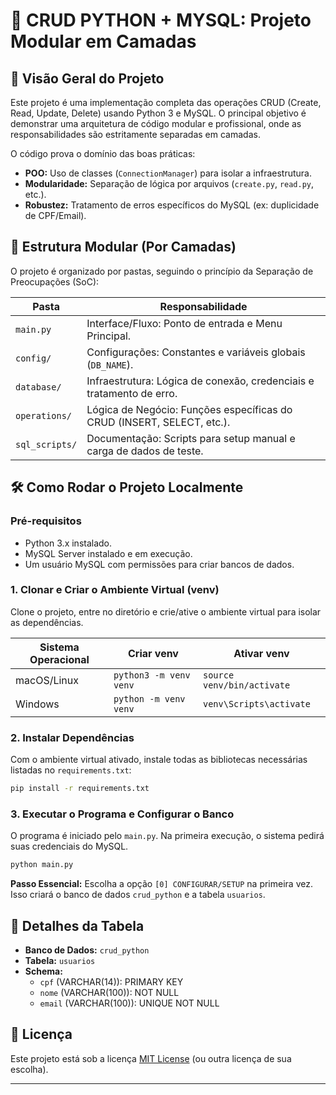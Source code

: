 # 🐍 CRUD PYTHON + MYSQL: Projeto Modular em Camadas

## 🚀 Visão Geral do Projeto

Este projeto é uma implementação completa das operações CRUD (Create, Read, Update, Delete) usando Python 3 e MySQL. O principal objetivo é demonstrar uma arquitetura de código modular e profissional, onde as responsabilidades são estritamente separadas em camadas.

O código prova o domínio das boas práticas:

- **POO:** Uso de classes (`ConnectionManager`) para isolar a infraestrutura.
- **Modularidade:** Separação de lógica por arquivos (`create.py`, `read.py`, etc.).
- **Robustez:** Tratamento de erros específicos do MySQL (ex: duplicidade de CPF/Email).

## 📂 Estrutura Modular (Por Camadas)

O projeto é organizado por pastas, seguindo o princípio da Separação de Preocupações (SoC):

| Pasta         | Responsabilidade                                                        |
|---------------|------------------------------------------------------------------------|
| `main.py`     | Interface/Fluxo: Ponto de entrada e Menu Principal.                    |
| `config/`     | Configurações: Constantes e variáveis globais (`DB_NAME`).             |
| `database/`   | Infraestrutura: Lógica de conexão, credenciais e tratamento de erro.   |
| `operations/` | Lógica de Negócio: Funções específicas do CRUD (INSERT, SELECT, etc.). |
| `sql_scripts/`| Documentação: Scripts para setup manual e carga de dados de teste.      |

## 🛠️ Como Rodar o Projeto Localmente

### Pré-requisitos

- Python 3.x instalado.
- MySQL Server instalado e em execução.
- Um usuário MySQL com permissões para criar bancos de dados.

### 1. Clonar e Criar o Ambiente Virtual (venv)

Clone o projeto, entre no diretório e crie/ative o ambiente virtual para isolar as dependências.

| Sistema Operacional | Criar venv               | Ativar venv                |
|---------------------|-------------------------|----------------------------|
| macOS/Linux         | `python3 -m venv venv`  | `source venv/bin/activate` |
| Windows             | `python -m venv venv`   | `venv\Scripts\activate`    |

### 2. Instalar Dependências

Com o ambiente virtual ativado, instale todas as bibliotecas necessárias listadas no `requirements.txt`:

```bash
pip install -r requirements.txt
```

### 3. Executar o Programa e Configurar o Banco

O programa é iniciado pelo `main.py`. Na primeira execução, o sistema pedirá suas credenciais do MySQL.

```bash
python main.py
```

**Passo Essencial:** Escolha a opção `[0] CONFIGURAR/SETUP` na primeira vez. Isso criará o banco de dados `crud_python` e a tabela `usuarios`.

## 🔑 Detalhes da Tabela

- **Banco de Dados:** `crud_python`
- **Tabela:** `usuarios`
- **Schema:**
  - `cpf` (VARCHAR(14)): PRIMARY KEY
  - `nome` (VARCHAR(100)): NOT NULL
  - `email` (VARCHAR(100)): UNIQUE NOT NULL

## 📝 Licença

Este projeto está sob a licença [MIT License](LICENSE) (ou outra licença de sua escolha).

---
